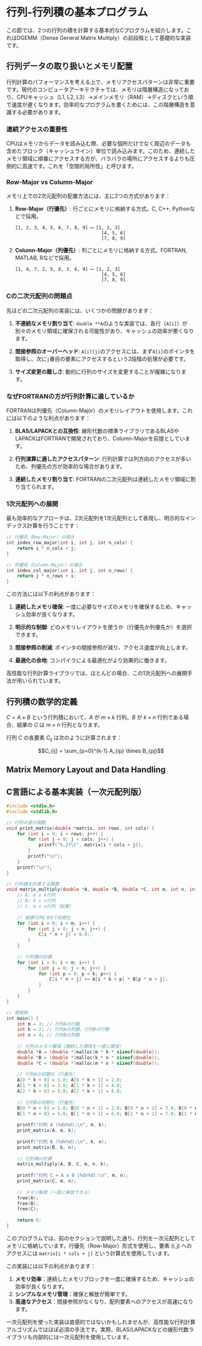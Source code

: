 # 行列-行列積の基本プログラム

この節では、2つの行列の積を計算する基本的なCプログラムを紹介します。これはDGEMM（Dense General Matrix Multiply）の前段階として基礎的な実装です。

## 行列データの取り扱いとメモリ配置

行列計算のパフォーマンスを考える上で、メモリアクセスパターンは非常に重要です。現代のコンピュータアーキテクチャでは、メモリは階層構造になっており、CPUキャッシュ（L1, L2, L3）→メインメモリ（RAM）→ディスクという順で速度が遅くなります。効率的なプログラムを書くためには、この階層構造を意識する必要があります。

### 連続アクセスの重要性

CPUはメモリからデータを読み込む際、必要な個所だけでなく周辺のデータも含めたブロック（キャッシュライン）単位で読み込みます。このため、連続したメモリ領域に順番にアクセスする方が、バラバラの場所にアクセスするよりも圧倒的に高速です。これを「空間的局所性」と呼びます。

### Row-Major vs Column-Major

メモリ上での2次元配列の配置方法には、主に2つの方式があります：

1. **Row-Major（行優先）**: 行ごとにメモリに格納する方式。C, C++, Pythonなどで採用。
   ```
   [1, 2, 3, 4, 5, 6, 7, 8, 9] ⟷ [1, 2, 3]
                                   [4, 5, 6]
                                   [7, 8, 9]
   ```

2. **Column-Major（列優先）**: 列ごとにメモリに格納する方式。FORTRAN, MATLAB, Rなどで採用。
   ```
   [1, 4, 7, 2, 5, 8, 3, 6, 9] ⟷ [1, 2, 3]
                                   [4, 5, 6]
                                   [7, 8, 9]
   ```

### Cの二次元配列の問題点

先ほどの二次元配列の実装には、いくつかの問題があります：

1. **不連続なメモリ割り当て**: `double **A`のような実装では、各行（`A[i]`）が別々のメモリ領域に確保される可能性があり、キャッシュの効率が悪くなります。

2. **間接参照のオーバーヘッド**: `A[i][j]`のアクセスには、まず`A[i]`のポインタを取得し、次に`j`番目の要素にアクセスするという2段階の処理が必要です。

3. **サイズ変更の難しさ**: 動的に行列のサイズを変更することが複雑になります。

### なぜFORTRANの方が行列計算に適しているか

FORTRANは列優先（Column-Major）のメモリレイアウトを使用します。これには以下のような利点があります：

1. **BLAS/LAPACKとの互換性**: 線形代数の標準ライブラリであるBLASやLAPACKはFORTRANで開発されており、Column-Majorを前提としています。

2. **行列演算に適したアクセスパターン**: 行列計算では列方向のアクセスが多いため、列優先の方が効率的な場合があります。

3. **連続したメモリ割り当て**: FORTRANの二次元配列は連続したメモリ領域に割り当てられます。

### 1次元配列への展開

最も効率的なアプローチは、2次元配列を1次元配列として表現し、明示的なインデックス計算を行うことです：

```c
// 行優先（Row-Major）の場合
int index_row_major(int i, int j, int n_cols) {
    return i * n_cols + j;
}

// 列優先（Column-Major）の場合
int index_col_major(int i, int j, int n_rows) {
    return j * n_rows + i;
}
```

この方法には以下の利点があります：

1. **連続したメモリ確保**: 一度に必要なサイズのメモリを確保するため、キャッシュ効率が良くなります。

2. **明示的な制御**: どのメモリレイアウトを使うか（行優先か列優先か）を選択できます。

3. **間接参照の削減**: ポインタの間接参照が減り、アクセス速度が向上します。

4. **最適化の余地**: コンパイラによる最適化がより効果的に働きます。

高性能な行列計算ライブラリでは、ほとんどの場合、この1次元配列への展開手法が用いられています。

## 行列積の数学的定義

$C = A \times B$ という行列積において、$A$ が $m \times k$ 行列、$B$ が $k \times n$ 行列である場合、結果の $C$ は $m \times n$ 行列となります。

行列 $C$ の各要素 $C_{ij}$ は次のように計算されます：

$$C_{ij} = \sum_{p=0}^{k-1} A_{ip} \times B_{pj}$$

## Matrix Memory Layout and Data Handling

## C言語による基本実装（一次元配列版）

```c
#include <stdio.h>
#include <stdlib.h>

// 行列の表示関数
void print_matrix(double *matrix, int rows, int cols) {
    for (int i = 0; i < rows; i++) {
        for (int j = 0; j < cols; j++) {
            printf("%.2f\t", matrix[i * cols + j]);
        }
        printf("\n");
    }
    printf("\n");
}

// 行列積を計算する関数
void matrix_multiply(double *A, double *B, double *C, int m, int n, int k) {
    // A: m x k行列
    // B: k x n行列
    // C: m x n行列（結果）
    
    // 結果行列Cを0で初期化
    for (int i = 0; i < m; i++) {
        for (int j = 0; j < n; j++) {
            C[i * n + j] = 0.0;
        }
    }
    
    // 行列積の計算
    for (int i = 0; i < m; i++) {
        for (int j = 0; j < n; j++) {
            for (int p = 0; p < k; p++) {
                C[i * n + j] += A[i * k + p] * B[p * n + j];
            }
        }
    }
}

// 使用例
int main() {
    int m = 3; // 行列Aの行数
    int k = 2; // 行列Aの列数、行列Bの行数
    int n = 4; // 行列Bの列数
    
    // 行列のメモリ確保（連続した領域を一度に確保）
    double *A = (double *)malloc(m * k * sizeof(double));
    double *B = (double *)malloc(k * n * sizeof(double));
    double *C = (double *)malloc(m * n * sizeof(double));
    
    // 行列Aの初期化（行優先）
    A[0 * k + 0] = 1.0; A[0 * k + 1] = 2.0;
    A[1 * k + 0] = 3.0; A[1 * k + 1] = 4.0;
    A[2 * k + 0] = 5.0; A[2 * k + 1] = 6.0;
    
    // 行列Bの初期化（行優先）
    B[0 * n + 0] = 1.0; B[0 * n + 1] = 2.0; B[0 * n + 2] = 3.0; B[0 * n + 3] = 4.0;
    B[1 * n + 0] = 5.0; B[1 * n + 1] = 6.0; B[1 * n + 2] = 7.0; B[1 * n + 3] = 8.0;
    
    printf("行列 A (%dx%d):\n", m, k);
    print_matrix(A, m, k);
    
    printf("行列 B (%dx%d):\n", k, n);
    print_matrix(B, k, n);
    
    // 行列積の計算
    matrix_multiply(A, B, C, m, n, k);
    
    printf("行列 C = A x B (%dx%d):\n", m, n);
    print_matrix(C, m, n);
    
    // メモリ解放（一度に解放できる）
    free(A);
    free(B);
    free(C);
    
    return 0;
}
```

このプログラムでは、前のセクションで説明した通り、行列を一次元配列としてメモリに格納しています。行優先（Row-Major）形式を使用し、要素 $(i,j)$ へのアクセスには `matrix[i * cols + j]` という計算式を使用しています。

この実装には以下の利点があります：

1. **メモリ効率**：連続したメモリブロックを一度に確保するため、キャッシュの効率が良くなります。
2. **シンプルなメモリ管理**：確保と解放が簡単です。
3. **高速なアクセス**：間接参照がなくなり、配列要素へのアクセスが高速になります。

一次元配列を使った実装は直感的ではないかもしれませんが、高性能な行列計算アルゴリズムではほぼ必須の手法です。実際、BLAS/LAPACKなどの線形代数ライブラリも内部的には一次元配列を使用しています。
